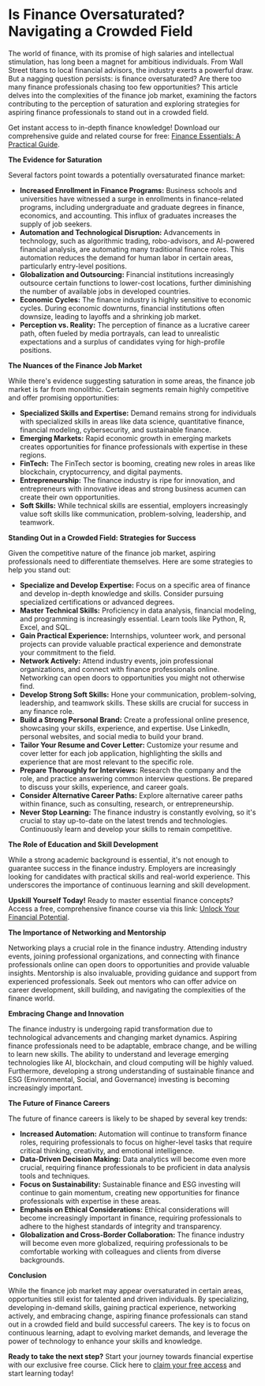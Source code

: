 # Is Finance Oversaturated? Navigating a Crowded Field

The world of finance, with its promise of high salaries and intellectual stimulation, has long been a magnet for ambitious individuals. From Wall Street titans to local financial advisors, the industry exerts a powerful draw. But a nagging question persists: is finance oversaturated? Are there too many finance professionals chasing too few opportunities? This article delves into the complexities of the finance job market, examining the factors contributing to the perception of saturation and exploring strategies for aspiring finance professionals to stand out in a crowded field.

Get instant access to in-depth finance knowledge! Download our comprehensive guide and related course for free: [Finance Essentials: A Practical Guide](https://udemywork.com/is-finance-oversaturated).

**The Evidence for Saturation**

Several factors point towards a potentially oversaturated finance market:

*   **Increased Enrollment in Finance Programs:** Business schools and universities have witnessed a surge in enrollments in finance-related programs, including undergraduate and graduate degrees in finance, economics, and accounting. This influx of graduates increases the supply of job seekers.
*   **Automation and Technological Disruption:** Advancements in technology, such as algorithmic trading, robo-advisors, and AI-powered financial analysis, are automating many traditional finance roles. This automation reduces the demand for human labor in certain areas, particularly entry-level positions.
*   **Globalization and Outsourcing:** Financial institutions increasingly outsource certain functions to lower-cost locations, further diminishing the number of available jobs in developed countries.
*   **Economic Cycles:** The finance industry is highly sensitive to economic cycles. During economic downturns, financial institutions often downsize, leading to layoffs and a shrinking job market.
*   **Perception vs. Reality:** The perception of finance as a lucrative career path, often fueled by media portrayals, can lead to unrealistic expectations and a surplus of candidates vying for high-profile positions.

**The Nuances of the Finance Job Market**

While there's evidence suggesting saturation in some areas, the finance job market is far from monolithic. Certain segments remain highly competitive and offer promising opportunities:

*   **Specialized Skills and Expertise:** Demand remains strong for individuals with specialized skills in areas like data science, quantitative finance, financial modeling, cybersecurity, and sustainable finance.
*   **Emerging Markets:** Rapid economic growth in emerging markets creates opportunities for finance professionals with expertise in these regions.
*   **FinTech:** The FinTech sector is booming, creating new roles in areas like blockchain, cryptocurrency, and digital payments.
*   **Entrepreneurship:** The finance industry is ripe for innovation, and entrepreneurs with innovative ideas and strong business acumen can create their own opportunities.
*   **Soft Skills:** While technical skills are essential, employers increasingly value soft skills like communication, problem-solving, leadership, and teamwork.

**Standing Out in a Crowded Field: Strategies for Success**

Given the competitive nature of the finance job market, aspiring professionals need to differentiate themselves. Here are some strategies to help you stand out:

*   **Specialize and Develop Expertise:** Focus on a specific area of finance and develop in-depth knowledge and skills. Consider pursuing specialized certifications or advanced degrees.
*   **Master Technical Skills:** Proficiency in data analysis, financial modeling, and programming is increasingly essential. Learn tools like Python, R, Excel, and SQL.
*   **Gain Practical Experience:** Internships, volunteer work, and personal projects can provide valuable practical experience and demonstrate your commitment to the field.
*   **Network Actively:** Attend industry events, join professional organizations, and connect with finance professionals online. Networking can open doors to opportunities you might not otherwise find.
*   **Develop Strong Soft Skills:** Hone your communication, problem-solving, leadership, and teamwork skills. These skills are crucial for success in any finance role.
*   **Build a Strong Personal Brand:** Create a professional online presence, showcasing your skills, experience, and expertise. Use LinkedIn, personal websites, and social media to build your brand.
*   **Tailor Your Resume and Cover Letter:** Customize your resume and cover letter for each job application, highlighting the skills and experience that are most relevant to the specific role.
*   **Prepare Thoroughly for Interviews:** Research the company and the role, and practice answering common interview questions. Be prepared to discuss your skills, experience, and career goals.
*   **Consider Alternative Career Paths:** Explore alternative career paths within finance, such as consulting, research, or entrepreneurship.
*   **Never Stop Learning:** The finance industry is constantly evolving, so it's crucial to stay up-to-date on the latest trends and technologies. Continuously learn and develop your skills to remain competitive.

**The Role of Education and Skill Development**

While a strong academic background is essential, it's not enough to guarantee success in the finance industry. Employers are increasingly looking for candidates with practical skills and real-world experience. This underscores the importance of continuous learning and skill development.

**Upskill Yourself Today!** Ready to master essential finance concepts? Access a free, comprehensive finance course via this link: [Unlock Your Financial Potential](https://udemywork.com/is-finance-oversaturated).

**The Importance of Networking and Mentorship**

Networking plays a crucial role in the finance industry. Attending industry events, joining professional organizations, and connecting with finance professionals online can open doors to opportunities and provide valuable insights. Mentorship is also invaluable, providing guidance and support from experienced professionals. Seek out mentors who can offer advice on career development, skill building, and navigating the complexities of the finance world.

**Embracing Change and Innovation**

The finance industry is undergoing rapid transformation due to technological advancements and changing market dynamics. Aspiring finance professionals need to be adaptable, embrace change, and be willing to learn new skills. The ability to understand and leverage emerging technologies like AI, blockchain, and cloud computing will be highly valued. Furthermore, developing a strong understanding of sustainable finance and ESG (Environmental, Social, and Governance) investing is becoming increasingly important.

**The Future of Finance Careers**

The future of finance careers is likely to be shaped by several key trends:

*   **Increased Automation:** Automation will continue to transform finance roles, requiring professionals to focus on higher-level tasks that require critical thinking, creativity, and emotional intelligence.
*   **Data-Driven Decision Making:** Data analytics will become even more crucial, requiring finance professionals to be proficient in data analysis tools and techniques.
*   **Focus on Sustainability:** Sustainable finance and ESG investing will continue to gain momentum, creating new opportunities for finance professionals with expertise in these areas.
*   **Emphasis on Ethical Considerations:** Ethical considerations will become increasingly important in finance, requiring professionals to adhere to the highest standards of integrity and transparency.
*   **Globalization and Cross-Border Collaboration:** The finance industry will become even more globalized, requiring professionals to be comfortable working with colleagues and clients from diverse backgrounds.

**Conclusion**

While the finance job market may appear oversaturated in certain areas, opportunities still exist for talented and driven individuals. By specializing, developing in-demand skills, gaining practical experience, networking actively, and embracing change, aspiring finance professionals can stand out in a crowded field and build successful careers. The key is to focus on continuous learning, adapt to evolving market demands, and leverage the power of technology to enhance your skills and knowledge.

**Ready to take the next step?** Start your journey towards financial expertise with our exclusive free course. Click here to [claim your free access](https://udemywork.com/is-finance-oversaturated) and start learning today!
